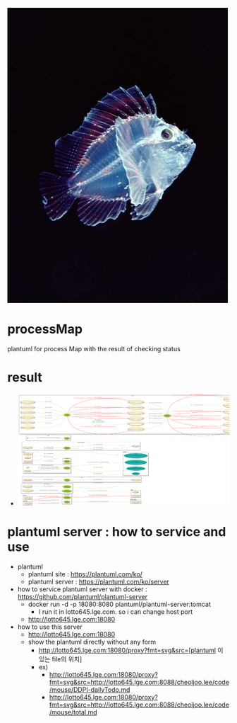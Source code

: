![](img/crystalFish.jpg)
# processMap
plantuml for process Map with the result of checking status

# result
- ![result planguml](img/total.png)

# plantuml server : how to service and use
- plantuml
    - plantuml site : https://plantuml.com/ko/
    - plantuml server : https://plantuml.com/ko/server
- how to service plantuml server with docker : https://github.com/plantuml/plantuml-server
    - docker run -d -p 18080:8080 plantuml/plantuml-server:tomcat
        - I run it in lotto645.lge.com. so i can change host port
    - http://lotto645.lge.com:18080
- how to use this server
    - http://lotto645.lge.com:18080
    - show the plantuml directly without any form
        - http://lotto645.lge.com:18080/proxy?fmt=svg&src=[plantuml 이 있는 file의 위치]
        - ex)
            - http://lotto645.lge.com:18080/proxy?fmt=svg&src=http://lotto645.lge.com:8088/cheoljoo.lee/code/mouse/DDPI-dailyTodo.md 
            - http://lotto645.lge.com:18080/proxy?fmt=svg&src=http://lotto645.lge.com:8088/cheoljoo.lee/code/mouse/total.md
